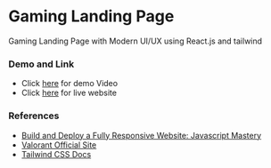 # Gaming Landing Page
Gaming Landing Page with Modern UI/UX using React.js and tailwind
### Demo and Link
* Click [here](https://drive.google.com/file/d/1ZuQH-GgvCUf2mAKim6tFZr8an0vIFdTX/view?usp=sharing) for demo Video
* Click [here](https://val0rant.netlify.app/) for live website
### References
* [Build and Deploy a Fully Responsive Website: Javascript Mastery](https://www.youtube.com/watch?v=_oO4Qi5aVZs&t=521s)
* [Valorant Official Site](https://playvalorant.com/en-gb/)
* [Tailwind CSS Docs](https://tailwindcss.com/)
